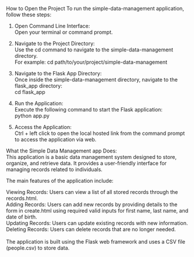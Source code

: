 How to Open the Project
To run the simple-data-management application, follow these steps: <br />

1. Open Command Line Interface: <br />
Open your terminal or command prompt.

2. Navigate to the Project Directory: <br />
Use the cd command to navigate to the simple-data-management directory.<br />
For example:
cd path/to/your/project/simple-data-management

3. Navigate to the Flask App Directory: <br />
Once inside the simple-data-management directory, navigate to the flask_app directory: <br />
cd flask_app

4. Run the Application: <br />
Execute the following command to start the Flask application:<br />
python app.py

6. Access the Application:<br />
Ctrl + left click to open the local hosted link from the command prompt to access the application via web.

What the Simple Data Management app Does:<br />
This application is a basic data management system designed to store, organize, and retrieve data. It provides a user-friendly interface for managing records related to individuals. 

The main features of the application include:

Viewing Records: Users can view a list of all stored records through the records.html.<br />
Adding Records: Users can add new records by providing details to the form in create.html using required valid inputs for first name, last name, and date of birth.<br />
Updating Records: Users can update existing records with new information.<br />
Deleting Records: Users can delete records that are no longer needed.<br />
<br />
The application is built using the Flask web framework and uses a CSV file (people.csv) to store data.
